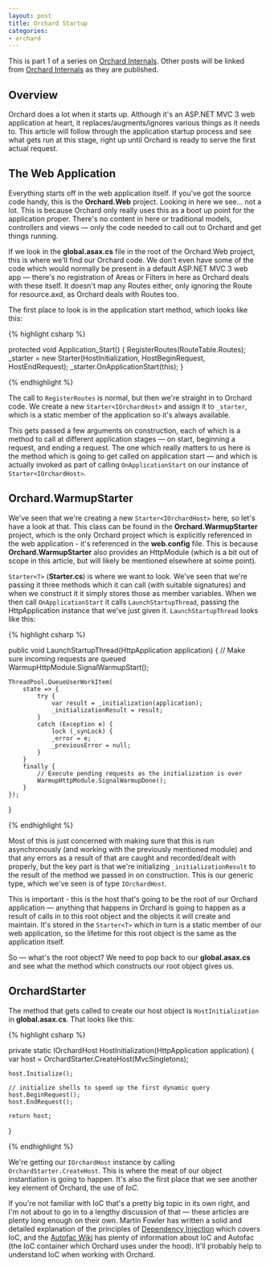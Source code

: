 ```yaml
---
layout: post
title: Orchard Startup
categories:
- orchard
---
```


This is part 1 of a series on [Orchard Internals][]. Other posts will be linked from [Orchard Internals][] as they are published.

## Overview

Orchard does a lot when it starts up. Although it's an ASP.NET MVC 3 web application at heart, it replaces/augments/ignores various things as it needs to. This article will follow through the application startup process and see what gets run at this stage, right up until Orchard is ready to serve the first actual request.

## The Web Application

Everything starts off in the web application itself. If you've got the source code handy, this is the **Orchard.Web** project. Looking in here we see... not a lot. This is because Orchard only really uses this as a boot up point for the application proper. There's no content in here or traditional models, controllers and views &mdash; only the code needed to call out to Orchard and get things running.

If we look in the **global.asax.cs** file in the root of the Orchard.Web project, this is where we'll find our Orchard code. We don't even have some of the code which would normally be present in a default ASP.NET MVC 3 web app &mdash; there's no registration of Areas or Filters in here as Orchard deals with these itself. It doesn't map any Routes either, only ignoring the Route for resource.axd, as Orchard deals with Routes too.

The first place to look is in the application start method, which looks like this:

{% highlight csharp %}

protected void Application_Start() {
    RegisterRoutes(RouteTable.Routes);
    _starter = new Starter<IOrchardHost>(HostInitialization, HostBeginRequest, HostEndRequest);
    _starter.OnApplicationStart(this);
}

{% endhighlight %}

The call to `RegisterRoutes` is normal, but then we're straight in to Orchard code. We create a new `Starter<IOrchardHost>` and assign it to `_starter`, which is a static member of the application so it's always available.

This gets passed a few arguments on construction, each of which is a method to call at different application stages &mdash; on start, beginning a request, and ending a request. The one which really matters to us here is the method which is going to get called on application start &mdash; and which is actually invoked as part of calling `OnApplicationStart` on our instance of `Starter<IOrchardHost>`.

## Orchard.WarmupStarter

We've seen that we're creating a new `Starter<IOrchardHost>` here, so let's have a look at that. This class can be found in the **Orchard.WarmupStarter** project, which is the only Orchard project which is explicitly referenced in the web application - it's referenced in the **web.config** file. This is because **Orchard.WarmupStarter** also provides an HttpModule (which is a bit out of scope in this article, but will likely be mentioned elsewhere at soime point).

`Starter<T>` (**Starter.cs**) is where we want to look. We've seen that we're passing it three methods which it can call (with suitable signatures) and when we construct it it simply stores those as member variables. When we then call `OnApplicationStart` it calls `LaunchStartupThread`, passing the HttpApplication instance that we've just given it. `LaunchStartupThread` looks like this:

{% highlight csharp %}

public void LaunchStartupThread(HttpApplication application) {
    // Make sure incoming requests are queued
    WarmupHttpModule.SignalWarmupStart();

    ThreadPool.QueueUserWorkItem(
        state => {
            try {
                var result = _initialization(application);
                _initializationResult = result;
            }
            catch (Exception e) {
                lock (_synLock) {
                _error = e;
                _previousError = null;
            }
        }
        finally {
            // Execute pending requests as the initialization is over
            WarmupHttpModule.SignalWarmupDone();
        }
    });
}

{% endhighlight %}

Most of this is just concerned with making sure that this is run asynchronously (and working with the previously mentioned module) and that any errors as a result of that are caught and recorded/dealt with properly, but the key part is that we're initializing `_initializationResult` to the result of the method we passed in on construction. This is our generic type, which we've seen is of type `IOrchardHost`. 

This is important - this is the host that's going to be the root of our Orchard application &mdash; anything that happens in Orchard is going to happen as a result of calls in to this root object and the objects it will create and maintain. It's stored in the `Starter<T>` which in turn is a static member of our web application, so the lifetime for this root object is the same as the application itself.

So &mdash; what's the root object? We need to pop back to our **global.asax.cs** and see what the method which constructs our root object gives us.

## OrchardStarter

The method that gets called to create our host object is `HostInitialization` in **global.asax.cs**. That looks like this:

{% highlight csharp %}

private static IOrchardHost HostInitialization(HttpApplication application) {
    var host = OrchardStarter.CreateHost(MvcSingletons);

    host.Initialize();

    // initialize shells to speed up the first dynamic query
    host.BeginRequest();
    host.EndRequest();

    return host;
}

{% endhighlight %}

We're getting our `IOrchardHost` instance by calling `OrchardStarter.CreateHost`. This is where the meat of our object instantiation is going to happen. It's also the first place that we see another key element of Orchard, the use of *IoC*.

If you're not familiar with IoC that's a pretty big topic in its own right, and I'm not about to go in to a lengthy discussion of that &mdash; these articles are plenty long enough on their own. Martin Fowler has written a solid and detailed explanation of the principles of [Dependency Injection][] which covers IoC, and the [Autofac Wiki][] has plenty of information about IoC and Autofac (the IoC container which Orchard uses under the hood). It'll probably help to understand IoC when working with Orchard.



[Orchard Internals]: /orchard/2011/08/26/orchard-internals-series.html
[Dependency Injection]: http://martinfowler.com/articles/injection.html
[Autofac Wiki]: http://code.google.com/p/autofac/wiki/GettingStarted
